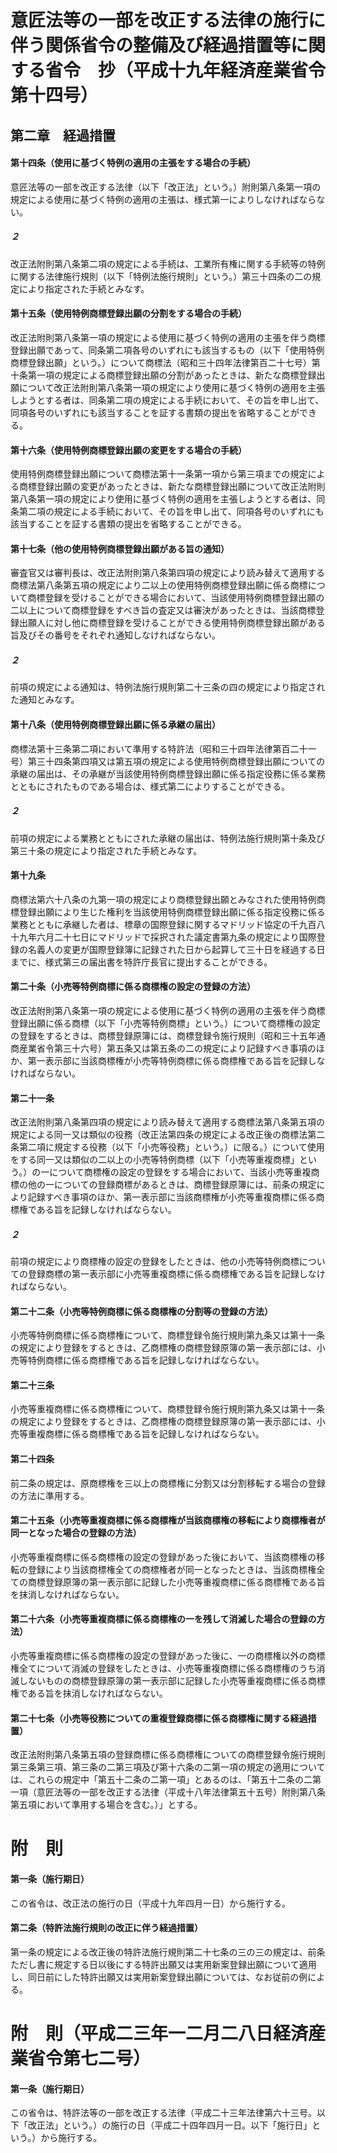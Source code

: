 # 意匠法等の一部を改正する法律の施行に伴う関係省令の整備及び経過措置等に関する省令　抄（平成十九年経済産業省令第十四号）
## 第二章　経過措置
#### 第十四条（使用に基づく特例の適用の主張をする場合の手続）
意匠法等の一部を改正する法律（以下「改正法」という。）附則第八条第一項の規定による使用に基づく特例の適用の主張は、様式第一によりしなければならない。
##### ２
改正法附則第八条第二項の規定による手続は、工業所有権に関する手続等の特例に関する法律施行規則（以下「特例法施行規則」という。）第三十四条の二の規定により指定された手続とみなす。
#### 第十五条（使用特例商標登録出願の分割をする場合の手続）
改正法附則第八条第一項の規定による使用に基づく特例の適用の主張を伴う商標登録出願であって、同条第二項各号のいずれにも該当するもの（以下「使用特例商標登録出願」という。）について商標法（昭和三十四年法律第百二十七号）第十条第一項の規定による商標登録出願の分割があったときは、新たな商標登録出願について改正法附則第八条第一項の規定により使用に基づく特例の適用を主張しようとする者は、同条第二項の規定による手続において、その旨を申し出て、同項各号のいずれにも該当することを証する書類の提出を省略することができる。
#### 第十六条（使用特例商標登録出願の変更をする場合の手続）
使用特例商標登録出願について商標法第十一条第一項から第三項までの規定による商標登録出願の変更があったときは、新たな商標登録出願について改正法附則第八条第一項の規定により使用に基づく特例の適用を主張しようとする者は、同条第二項の規定による手続において、その旨を申し出て、同項各号のいずれにも該当することを証する書類の提出を省略することができる。
#### 第十七条（他の使用特例商標登録出願がある旨の通知）
審査官又は審判長は、改正法附則第八条第四項の規定により読み替えて適用する商標法第八条第五項の規定により二以上の使用特例商標登録出願に係る商標について商標登録を受けることができる場合において、当該使用特例商標登録出願の二以上について商標登録をすべき旨の査定又は審決があったときは、当該商標登録出願人に対し他に商標登録を受けることができる使用特例商標登録出願がある旨及びその番号をそれぞれ通知しなければならない。
##### ２
前項の規定による通知は、特例法施行規則第二十三条の四の規定により指定された通知とみなす。
#### 第十八条（使用特例商標登録出願に係る承継の届出）
商標法第十三条第二項において準用する特許法（昭和三十四年法律第百二十一号）第三十四条第四項又は第五項の規定による使用特例商標登録出願についての承継の届出は、その承継が当該使用特例商標登録出願に係る指定役務に係る業務とともにされたものである場合は、様式第二によりすることができる。
##### ２
前項の規定による業務とともにされた承継の届出は、特例法施行規則第十条及び第三十条の規定により指定された手続とみなす。
#### 第十九条
商標法第六十八条の九第一項の規定により商標登録出願とみなされた使用特例商標登録出願により生じた権利を当該使用特例商標登録出願に係る指定役務に係る業務とともに承継した者は、標章の国際登録に関するマドリッド協定の千九百八十九年六月二十七日にマドリッドで採択された議定書第九条の規定により国際登録の名義人の変更が国際登録簿に記録された日から起算して三十日を経過する日までに、様式第三の届出書を特許庁長官に提出することができる。
#### 第二十条（小売等特例商標に係る商標権の設定の登録の方法）
改正法附則第八条第一項の規定による使用に基づく特例の適用の主張を伴う商標登録出願に係る商標（以下「小売等特例商標」という。）について商標権の設定の登録をするときは、商標登録原簿には、商標登録令施行規則（昭和三十五年通商産業省令第三十六号）第五条又は第五条の二の規定により記録すべき事項のほか、第一表示部に当該商標権が小売等特例商標に係る商標権である旨を記録しなければならない。
#### 第二十一条
改正法附則第八条第四項の規定により読み替えて適用する商標法第八条第五項の規定による同一又は類似の役務（改正法第四条の規定による改正後の商標法第二条第二項に規定する役務（以下「小売等役務」という。）に限る。）について使用をする同一又は類似の二以上の小売等特例商標（以下「小売等重複商標」という。）の一について商標権の設定の登録をする場合において、当該小売等重複商標の他の一についての登録商標があるときは、商標登録原簿には、前条の規定により記録すべき事項のほか、第一表示部に当該商標権が小売等重複商標に係る商標権である旨を記録しなければならない。
##### ２
前項の規定により商標権の設定の登録をしたときは、他の小売等特例商標についての登録商標の第一表示部に小売等重複商標に係る商標権である旨を記録しなければならない。
#### 第二十二条（小売等特例商標に係る商標権の分割等の登録の方法）
小売等特例商標に係る商標権について、商標登録令施行規則第九条又は第十一条の規定により登録をするときは、乙商標権の商標登録原簿の第一表示部には、小売等特例商標に係る商標権である旨を記録しなければならない。
#### 第二十三条
小売等重複商標に係る商標権について、商標登録令施行規則第九条又は第十一条の規定により登録をするときは、乙商標権の商標登録原簿の第一表示部には、小売等重複商標に係る商標権である旨を記録しなければならない。
#### 第二十四条
前二条の規定は、原商標権を三以上の商標権に分割又は分割移転する場合の登録の方法に準用する。
#### 第二十五条（小売等重複商標に係る商標権が当該商標権の移転により商標権者が同一となった場合の登録の方法）
小売等重複商標に係る商標権の設定の登録があった後において、当該商標権の移転の登録により当該商標権全ての商標権者が同一となったときは、当該商標権全ての商標登録原簿の第一表示部に記録した小売等重複商標に係る商標権である旨を抹消しなければならない。
#### 第二十六条（小売等重複商標に係る商標権の一を残して消滅した場合の登録の方法）
小売等重複商標に係る商標権の設定の登録があった後に、一の商標権以外の商標権全てについて消滅の登録をしたときは、小売等重複商標に係る商標権のうち消滅しないものの商標登録原簿の第一表示部に記録した小売等重複商標に係る商標権である旨を抹消しなければならない。
#### 第二十七条（小売等役務についての重複登録商標に係る商標権に関する経過措置）
改正法附則第八条第五項の登録商標に係る商標権についての商標登録令施行規則第三条第三項、第三条の二第三項及び第十六条の二第一項の規定の適用については、これらの規定中「第五十二条の二第一項」とあるのは、「第五十二条の二第一項（意匠法等の一部を改正する法律（平成十八年法律第五十五号）附則第八条第五項において準用する場合を含む。）」とする。
# 附　則
#### 第一条（施行期日）
この省令は、改正法の施行の日（平成十九年四月一日）から施行する。
#### 第二条（特許法施行規則の改正に伴う経過措置）
第一条の規定による改正後の特許法施行規則第二十七条の三の三の規定は、前条ただし書に規定する日以後にする特許出願又は実用新案登録出願について適用し、同日前にした特許出願又は実用新案登録出願については、なお従前の例による。
# 附　則（平成二三年一二月二八日経済産業省令第七二号）
#### 第一条（施行期日）
この省令は、特許法等の一部を改正する法律（平成二十三年法律第六十三号。以下「改正法」という。）の施行の日（平成二十四年四月一日。以下「施行日」という。）から施行する。
